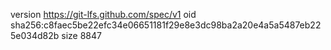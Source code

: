 version https://git-lfs.github.com/spec/v1
oid sha256:c8faec5be22efc34e06651181f29e8e3dc98ba2a20e4a5a5487eb225e034d82b
size 8847
